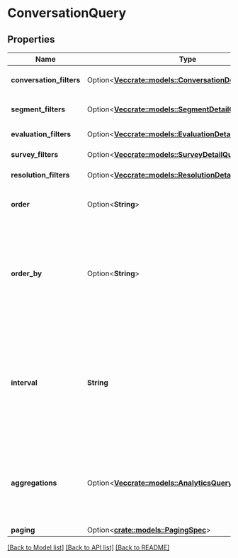 # ConversationQuery

## Properties

Name | Type | Description | Notes
------------ | ------------- | ------------- | -------------
**conversation_filters** | Option<[**Vec<crate::models::ConversationDetailQueryFilter>**](ConversationDetailQueryFilter.md)> | Filters that target conversation-level data | [optional]
**segment_filters** | Option<[**Vec<crate::models::SegmentDetailQueryFilter>**](SegmentDetailQueryFilter.md)> | Filters that target individual segments within a conversation | [optional]
**evaluation_filters** | Option<[**Vec<crate::models::EvaluationDetailQueryFilter>**](EvaluationDetailQueryFilter.md)> | Filters that target evaluations | [optional]
**survey_filters** | Option<[**Vec<crate::models::SurveyDetailQueryFilter>**](SurveyDetailQueryFilter.md)> | Filters that target surveys | [optional]
**resolution_filters** | Option<[**Vec<crate::models::ResolutionDetailQueryFilter>**](ResolutionDetailQueryFilter.md)> | Filters that target resolutions | [optional]
**order** | Option<**String**> | Sort the result set in ascending/descending order. Default is ascending | [optional]
**order_by** | Option<**String**> | Specify which data element within the result set to use for sorting. The options  to use as a basis for sorting the results: conversationStart, segmentStart, and segmentEnd. If not specified, the default is conversationStart | [optional]
**interval** | **String** | Specifies the date and time range of data being queried. Results will only include conversations that started on a day touched by the interval. Intervals are represented as an ISO-8601 string. For example: YYYY-MM-DDThh:mm:ss/YYYY-MM-DDThh:mm:ss | 
**aggregations** | Option<[**Vec<crate::models::AnalyticsQueryAggregation>**](AnalyticsQueryAggregation.md)> | Include faceted search and aggregate roll-ups describing your search results. This does not function as a filter, but rather, summary data about the data matching your filters | [optional]
**paging** | Option<[**crate::models::PagingSpec**](PagingSpec.md)> |  | [optional]

[[Back to Model list]](../README.md#documentation-for-models) [[Back to API list]](../README.md#documentation-for-api-endpoints) [[Back to README]](../README.md)


